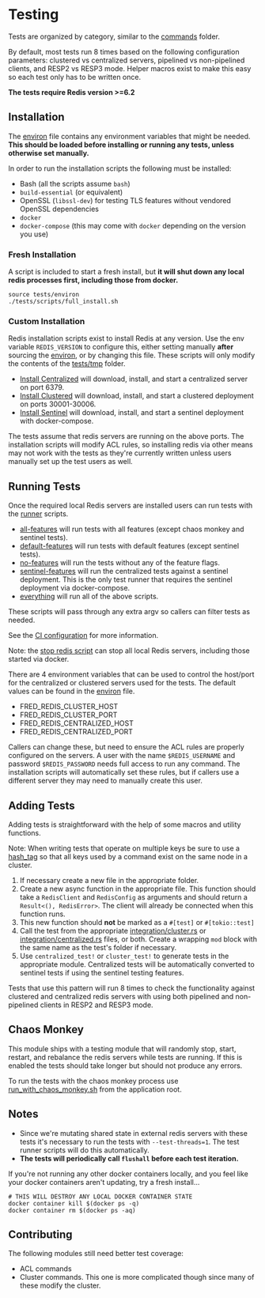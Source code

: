 # Testing

Tests are organized by category, similar to the [commands](../src/commands) folder.

By default, most tests run 8 times based on the following configuration parameters: clustered vs centralized servers, pipelined vs non-pipelined clients, and RESP2 vs RESP3 mode. Helper macros exist to make this easy so each test only has to be written once.

**The tests require Redis version >=6.2**

## Installation

The [environ](environ) file contains any environment variables that might be needed. **This should be loaded before installing or running any tests, unless otherwise set manually.**

In order to run the installation scripts the following must be installed:

* Bash (all the scripts assume `bash`)
* `build-essential` (or equivalent)
* OpenSSL (`libssl-dev`) for testing TLS features without vendored OpenSSL dependencies
* `docker`
* `docker-compose` (this may come with `docker` depending on the version you use)

### Fresh Installation

A script is included to start a fresh install, but **it will shut down any local redis processes first, including those from docker.**

```
source tests/environ
./tests/scripts/full_install.sh
```

### Custom Installation

Redis installation scripts exist to install Redis at any version. Use the env variable `REDIS_VERSION` to configure this, either setting manually **after** sourcing the [environ](environ), or by changing this file. These scripts will only modify the contents of the [tests/tmp](../tests/tmp) folder. 

* [Install Centralized](scripts/install_redis_centralized.sh) will download, install, and start a centralized server on port 6379.
* [Install Clustered](scripts/install_redis_clustered.sh) will download, install, and start a clustered deployment on ports 30001-30006.
* [Install Sentinel](scripts/docker-install-redis-sentinel.sh) will download, install, and start a sentinel deployment with docker-compose.

The tests assume that redis servers are running on the above ports. The installation scripts will modify ACL rules, so installing redis via other means may not work with the tests as they're currently written unless users manually set up the test users as well.

## Running Tests

Once the required local Redis servers are installed users can run tests with the [runner](runners) scripts.

* [all-features](runners/all-features.sh) will run tests with all features (except chaos monkey and sentinel tests).
* [default-features](runners/default-features.sh) will run tests with default features (except sentinel tests).
* [no-features](runners/no-features.sh) will run the tests without any of the feature flags.
* [sentinel-features](runners/sentinel-features.sh) will run the centralized tests against a sentinel deployment. This is the only test runner that requires the sentinel deployment via docker-compose.
* [everything](runners/everything.sh) will run all of the above scripts. 

These scripts will pass through any extra argv so callers can filter tests as needed.

See the [CI configuration](../.circleci/config.yml) for more information.

Note: the [stop redis script](scripts/stop_all_redis.sh) can stop all local Redis servers, including those started via docker.

There are 4 environment variables that can be used to control the host/port for the centralized or clustered servers used for the tests. The default values can be found in the [environ](./environ) file.

* FRED_REDIS_CLUSTER_HOST
* FRED_REDIS_CLUSTER_PORT
* FRED_REDIS_CENTRALIZED_HOST
* FRED_REDIS_CENTRALIZED_PORT

Callers can change these, but need to ensure the ACL rules are properly configured on the servers. A user with the name `$REDIS_USERNAME` and password `$REDIS_PASSWORD` needs full access to run any command. The installation scripts will automatically set these rules, but if callers use a different server they may need to manually create this user.

## Adding Tests

Adding tests is straightforward with the help of some macros and utility functions.

Note: When writing tests that operate on multiple keys be sure to use a [hash_tag](https://redis.io/topics/cluster-spec#keys-hash-tags) so that all keys used by a command exist on the same node in a cluster. 

1. If necessary create a new file in the appropriate folder.
2. Create a new async function in the appropriate file. This function should take a `RedisClient` and `RedisConfig` as arguments and should return a `Result<(), RedisError>`. The client will already be connected when this function runs.
3. This new function should **not** be marked as a `#[test]` or `#[tokio::test]`
4. Call the test from the appropriate [integration/cluster.rs](integration/cluster.rs) or [integration/centralized.rs](integration/centralized.rs) files, or both. Create a wrapping `mod` block with the same name as the test's folder if necessary.
5. Use `centralized_test!` or `cluster_test!` to generate tests in the appropriate module. Centralized tests will be automatically converted to sentinel tests if using the sentinel testing features.

Tests that use this pattern will run 8 times to check the functionality against clustered and centralized redis servers with using both pipelined and non-pipelined clients in RESP2 and RESP3 mode.

## Chaos Monkey

This module ships with a testing module that will randomly stop, start, restart, and rebalance the redis servers while tests are running. If this is enabled the tests should take longer but should not produce any errors.

To run the tests with the chaos monkey process use [run_with_chaos_monkey.sh](./run_with_chaos_monkey.sh) from the application root. 

## Notes

* Since we're mutating shared state in external redis servers with these tests it's necessary to run the tests with `--test-threads=1`. The test runner scripts will do this automatically.
* **The tests will periodically call `flushall` before each test iteration.**

If you're not running any other docker containers locally, and you feel like your docker containers aren't updating, try a fresh install...

```
# THIS WILL DESTROY ANY LOCAL DOCKER CONTAINER STATE
docker container kill $(docker ps -q)
docker container rm $(docker ps -aq)
```

## Contributing

The following modules still need better test coverage:

* ACL commands
* Cluster commands. This one is more complicated though since many of these modify the cluster.